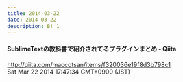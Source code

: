 ```yaml
---
title: 2014-03-22
date: 2014-03-22
description: B! 1
---
```


#### SublimeTextの教科書で紹介されてるプラグインまとめ - Qiita
http://qiita.com/maccotsan/items/f320036e19f8d3b798c1<br>
Sat Mar 22 2014 17:47:34 GMT+0900 (JST)<br>



